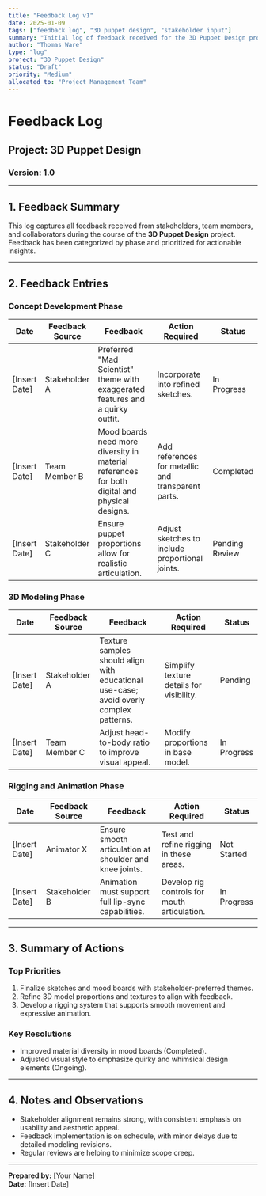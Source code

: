 ```yaml
---
title: "Feedback Log v1"
date: 2025-01-09
tags: ["feedback log", "3D puppet design", "stakeholder input"]
summary: "Initial log of feedback received for the 3D Puppet Design project, including comments, suggestions, and decisions for refinement."
author: "Thomas Ware"
type: "log"
project: "3D Puppet Design"
status: "Draft"
priority: "Medium"
allocated_to: "Project Management Team"
---
```

# **Feedback Log**

## **Project:** 3D Puppet Design
### **Version:** 1.0

---

## **1. Feedback Summary**
This log captures all feedback received from stakeholders, team members, and collaborators during the course of the **3D Puppet Design** project. Feedback has been categorized by phase and prioritized for actionable insights.

---

## **2. Feedback Entries**

### **Concept Development Phase**
| **Date**       | **Feedback Source** | **Feedback**                                                                                   | **Action Required**                              | **Status**        |
|----------------|---------------------|-----------------------------------------------------------------------------------------------|-------------------------------------------------|-------------------|
| [Insert Date]  | Stakeholder A       | Preferred "Mad Scientist" theme with exaggerated features and a quirky outfit.               | Incorporate into refined sketches.              | In Progress       |
| [Insert Date]  | Team Member B       | Mood boards need more diversity in material references for both digital and physical designs. | Add references for metallic and transparent parts. | Completed         |
| [Insert Date]  | Stakeholder C       | Ensure puppet proportions allow for realistic articulation.                                   | Adjust sketches to include proportional joints. | Pending Review    |

### **3D Modeling Phase**
| **Date**       | **Feedback Source** | **Feedback**                                                                                   | **Action Required**                              | **Status**        |
|----------------|---------------------|-----------------------------------------------------------------------------------------------|-------------------------------------------------|-------------------|
| [Insert Date]  | Stakeholder A       | Texture samples should align with educational use-case; avoid overly complex patterns.       | Simplify texture details for visibility.        | Pending           |
| [Insert Date]  | Team Member C       | Adjust head-to-body ratio to improve visual appeal.                                           | Modify proportions in base model.              | In Progress       |

### **Rigging and Animation Phase**
| **Date**       | **Feedback Source** | **Feedback**                                                                                   | **Action Required**                              | **Status**        |
|----------------|---------------------|-----------------------------------------------------------------------------------------------|-------------------------------------------------|-------------------|
| [Insert Date]  | Animator X          | Ensure smooth articulation at shoulder and knee joints.                                      | Test and refine rigging in these areas.         | Not Started       |
| [Insert Date]  | Stakeholder B       | Animation must support full lip-sync capabilities.                                           | Develop rig controls for mouth articulation.    | In Progress       |

---

## **3. Summary of Actions**

### **Top Priorities**
1. Finalize sketches and mood boards with stakeholder-preferred themes.
2. Refine 3D model proportions and textures to align with feedback.
3. Develop a rigging system that supports smooth movement and expressive animation.

### **Key Resolutions**
- Improved material diversity in mood boards (Completed).
- Adjusted visual style to emphasize quirky and whimsical design elements (Ongoing).

---

## **4. Notes and Observations**
- Stakeholder alignment remains strong, with consistent emphasis on usability and aesthetic appeal.
- Feedback implementation is on schedule, with minor delays due to detailed modeling revisions.
- Regular reviews are helping to minimize scope creep.

---

**Prepared by:** [Your Name]  
**Date:** [Insert Date]
